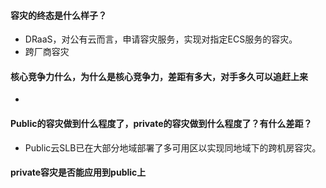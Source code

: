 #### 容灾的终态是什么样子？

- DRaaS，对公有云而言，申请容灾服务，实现对指定ECS服务的容灾。
- 跨厂商容灾

#### 核心竞争力什么，为什么是核心竞争力，差距有多大，对手多久可以追赶上来

- 

#### Public的容灾做到什么程度了，private的容灾做到什么程度了？有什么差距？

- Public云SLB已在大部分地域部署了多可用区以实现同地域下的跨机房容灾。

#### private容灾是否能应用到public上